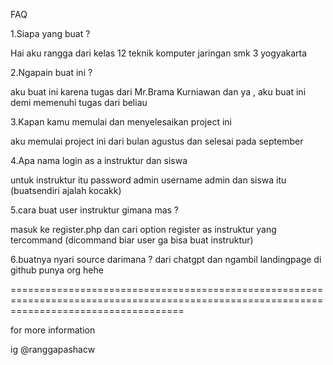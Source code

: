 

FAQ

1.Siapa yang buat ?

Hai aku rangga dari kelas 12 teknik komputer jaringan smk 3 yogyakarta 

2.Ngapain buat ini ?

aku buat ini karena tugas dari Mr.Brama Kurniawan dan ya , aku buat ini demi memenuhi tugas dari beliau

3.Kapan kamu memulai dan menyelesaikan project ini

aku memulai project ini dari bulan agustus dan selesai pada september

4.Apa nama login as a instruktur dan siswa

untuk instruktur itu password admin username admin dan siswa itu (buatsendiri ajalah kocakk)

5.cara buat user instruktur gimana mas ?

masuk ke register.php dan cari option register as instruktur yang tercommand (dicommand biar user ga bisa buat instruktur)

6.buatnya nyari source darimana ?
dari chatgpt dan ngambil landingpage di github punya org hehe

==========================================================================================================================================

for more information

 ig @ranggapashacw
